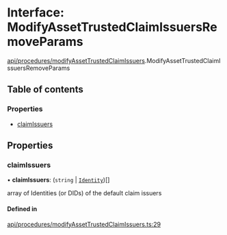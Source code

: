 # Interface: ModifyAssetTrustedClaimIssuersRemoveParams

[api/procedures/modifyAssetTrustedClaimIssuers](../wiki/api.procedures.modifyAssetTrustedClaimIssuers).ModifyAssetTrustedClaimIssuersRemoveParams

## Table of contents

### Properties

- [claimIssuers](../wiki/api.procedures.modifyAssetTrustedClaimIssuers.ModifyAssetTrustedClaimIssuersRemoveParams#claimissuers)

## Properties

### claimIssuers

• **claimIssuers**: (`string` \| [`Identity`](../wiki/api.entities.Identity.Identity))[]

array of Identities (or DIDs) of the default claim issuers

#### Defined in

[api/procedures/modifyAssetTrustedClaimIssuers.ts:29](https://github.com/PolymathNetwork/polymesh-sdk/blob/31dfa0dc/src/api/procedures/modifyAssetTrustedClaimIssuers.ts#L29)
